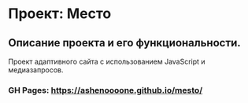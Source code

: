 # Проект: Место

## Описание проекта и его функциональности.
Проект адаптивного сайта с использованием JavaScript и медиазапросов.
### GH Pages: https://ashenoooone.github.io/mesto/
